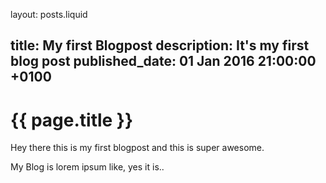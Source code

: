 layout: posts.liquid

title:   My first Blogpost
description: It's my first blog post
published_date:    01 Jan 2016 21:00:00 +0100
---
# {{ page.title }}

Hey there this is my first blogpost and this is super awesome.

My Blog is lorem ipsum like, yes it is..
